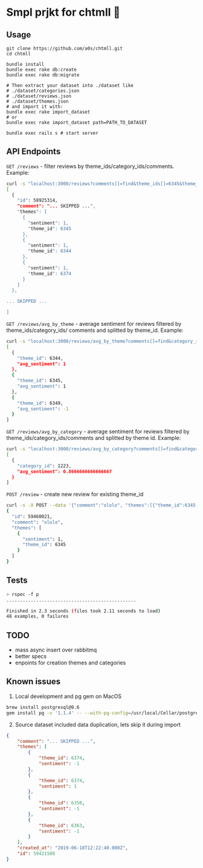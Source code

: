 # Smpl prjkt for chtmll 🥴

## Usage

```shell script
git clone https://github.com/a0s/chtmll.git
cd chtmll

bundle install
bundle exec rake db:create
bundle exec rake db:migrate

# Then extract your dataset into ./dataset like
# ./dataset/categories.json
# ./dataset/reviews.json
# ./dataset/themes.json
# and import it with:
bundle exec rake import_dataset
# or 
bundle exec rake import_dataset path=PATH_TO_DATASET

bundle exec rails s # start server
```

## API Endpoints

`GET /reviews` - filter reviews by theme_ids/category_ids/comments.
Example:
```bash
curl -s "localhost:3000/reviews?comments[]=find&theme_ids[]=6345&theme_ids[]=6374&category_ids[]=1223&limit=5" | jq
[
  {
    "id": 58925314,
    "comment": "... SKIPPED ...",
    "themes": [
      {
        "sentiment": 1,
        "theme_id": 6345
      },
      {
        "sentiment": 1,
        "theme_id": 6344
      },
      {
        "sentiment": 1,
        "theme_id": 6374
      }
    ]
  },

... SKIPPED ...

]
```

`GET /reviews/avg_by_theme` - average sentiment for reviews filtered by theme_ids/category_ids/ comments and 
splitted by theme_id. Example:
```bash
curl -s "localhost:3000/reviews/avg_by_theme?comments[]=find&category_ids[]=1223" | jq
[
  {
    "theme_id": 6344,
    "avg_sentiment": 1
  },
  {
    "theme_id": 6345,
    "avg_sentiment": 1
  },
  {
    "theme_id": 6349,
    "avg_sentiment": -1
  }
]
```

`GET /reviews/avg_by_category` - average sentiment for reviews filtered by theme_ids/category_ids/comments and 
splitted by theme id. Example:
```bash
curl -s "localhost:3000/reviews/avg_by_category?comments[]=find&category_ids[]=1223" | jq
[
  {
    "category_id": 1223,
    "avg_sentiment": 0.8666666666666667
  }
]
```

`POST /review` - create new review for existing theme_id
```bash
curl -s -X POST --data '{"comment":"ololo", "themes":[{"theme_id":6345,"sentiment":1}]}' -H 'Content-Type: application/json' localhost:3000/review | jq
{
  "id": 59460021,
  "comment": "ololo",
  "themes": [
    {
      "sentiment": 1,
      "theme_id": 6345
    }
  ]
}
```
   
## Tests

```bash
> rspec -f p                                                                                                                                                  (ruby-2.6.3@chtmll) 
................................................

Finished in 2.3 seconds (files took 2.11 seconds to load)
48 examples, 0 failures
```

## TODO

* mass async insert over rabbitmq
* better specs
* enpoints for creation themes and categories

## Known issues

1) Local development and pg gem on MacOS 

```bash
brew install postgresql@9.6
gem install pg -v '1.1.4' -- --with-pg-config=/usr/local/Cellar/postgresql@9.6/9.6.16/bin/pg_config
```
 
2) Source dataset included data duplication, lets skip it during import

```json
{
    "comment": "... SKIPPED ...", 
    "themes": [
        {
            "theme_id": 6374,
            "sentiment": -1
        }, 
        {
            "theme_id": 6374,
            "sentiment": 1
        }, 
        {
            "theme_id": 6350,
            "sentiment": -1
        }, 
        {
            "theme_id": 6363,
            "sentiment": -1
        }
    ], 
    "created_at": "2019-06-18T12:22:40.000Z", 
    "id": 59421588
}
``` 
